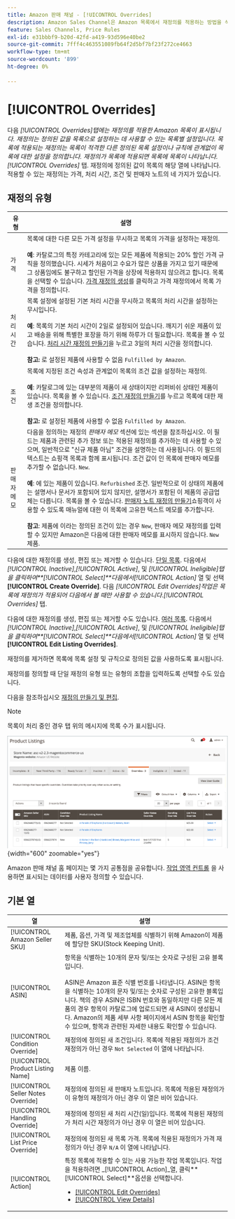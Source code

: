 ```yaml
---
title: Amazon 판매 채널 - [!UICONTROL Overrides]
description: Amazon Sales Channel은 Amazon 목록에서 재정의를 적용하는 방법을 식별하고 관리하는 데 도움이 되는 재정의 탭을 제공합니다.
feature: Sales Channels, Price Rules
exl-id: e31bbbf9-b20d-42fd-a419-93d596e40be2
source-git-commit: 7fff4c463551089fb64f2d5bf7bf23f272ce4663
workflow-type: tm+mt
source-wordcount: '899'
ht-degree: 0%

---
```


# [!UICONTROL Overrides]

다음 _[!UICONTROL Overrides]_탭에는 재정의를 적용한 Amazon 목록이 표시됩니다. 재정의는 정의된 값을 목록으로 설정하는 데 사용할 수 있는 목록별 설정입니다. 목록에 적용되는 재정의는 목록이 적격한 다른 정의된 목록 설정이나 규칙에 관계없이 목록에 대한 설정을 정의합니다. 재정의가 목록에 적용되면 목록에 목록이 나타납니다._[!UICONTROL Overrides]_ 탭. 재정의에 정의된 값이 목록의 해당 열에 나타납니다. 적용할 수 있는 재정의는 가격, 처리 시간, 조건 및 판매자 노트의 네 가지가 있습니다.

## 재정의 유형

| 유형 | 설명 |
|---------------|----------------------------------------------------------------------------------------------------------------------------------------------------------------------------------------------------------------------------------------------------------------------------------------------------------------------------------------------------------------------------------------------------------------------------------------------------------------------------------------------------------------------------------------------------------------------------------------------------------------------------------------------------------------------------------------------------------------------------------------------------------------------------------------------------------------------------------------------------------------------------------------------------------------------------------------------------------------------------------------------------------------------------------|
| 가격 | 목록에 대한 다른 모든 가격 설정을 무시하고 목록의 가격을 설정하는 재정의. <br><br>**예**: 카탈로그의 특정 카테고리에 있는 모든 제품에 적용되는 20% 할인 가격 규칙을 정의했습니다. 시세가 처음이고 수요가 많은 상품을 가지고 있기 때문에 그 상품임에도 불구하고 할인된 가격을 상장에 적용하지 않으려고 합니다. 목록을 선택할 수 있습니다. [가격 재정의 생성](./creating-editing-overrides.md#edit-override-single-listing)를 클릭하고 가격 재정의에서 목록 가격을 정의합니다. |
| 처리 시간 | 목록 설정에 설정된 기본 처리 시간을 무시하고 목록의 처리 시간을 설정하는 무시입니다.<br><br>**예**: 목록의 기본 처리 시간이 2일로 설정되어 있습니다. 깨지기 쉬운 제품이 있고 배송을 위해 특별한 포장을 하기 위해 하루가 더 필요합니다. 목록을 볼 수 있습니다. [처리 시간 재정의 만들기](./creating-editing-overrides.md#edit-override-single-listing)을 누르고 3일의 처리 시간을 정의합니다.<br><br>**참고:** 로 설정된 제품에 사용할 수 없음 `Fulfilled by Amazon`. |
| 조건 | 목록에 지정된 조건 속성과 관계없이 목록의 조건 값을 설정하는 재정의.<br><br>**예**: 카탈로그에 있는 대부분의 제품이 새 상태이지만 리퍼비쉬 상태인 제품이 있습니다. 목록을 볼 수 있습니다. [조건 재정의 만들기](./creating-editing-overrides.md#edit-override-single-listing)를 누르고 목록에 대한 재생 조건을 정의합니다.<br><br>**참고:** 로 설정된 제품에 사용할 수 없음 `Fulfilled by Amazon`. |
| 판매자 메모 | 다음을 정의하는 재정의 _판매자 메모_ 섹션에 있는 섹션을 참조하십시오. 이 필드는 제품과 관련된 추가 정보 또는 적용된 재정의를 추가하는 데 사용할 수 있으며, 일반적으로 &quot;신규 제품 아님&quot; 조건을 설명하는 데 사용됩니다. 이 필드의 텍스트는 쇼핑객 목록과 함께 표시됩니다. 조건 값이 인 목록에 판매자 메모를 추가할 수 없습니다. `New`. <br><br>**예**: 에 있는 제품이 있습니다. `Refurbished` 조건. 일반적으로 이 상태의 제품에는 설명서나 문서가 포함되어 있지 않지만, 설명서가 포함된 이 제품의 공급업체는 다릅니다. 목록을 볼 수 있습니다. [판매자 노트 재정의 만들기](./creating-editing-overrides.md#edit-override-single-listing)쇼핑객이 사용할 수 있도록 매뉴얼에 대한 이 목록에 고유한 텍스트 메모를 추가합니다.<br><br>**참고**: 제품에 이라는 정의된 조건이 있는 경우 `New`, 판매자 메모 재정의를 입력할 수 있지만 Amazon은 다음에 대한 판매자 메모를 표시하지 않습니다. `New` 제품. |

다음에 대한 재정의를 생성, 편집 또는 제거할 수 있습니다. [단일 목록](./creating-editing-overrides.md#edit-override-single-listing). 다음에서 _[!UICONTROL Inactive]_,_[!UICONTROL Active]_, 및 _[!UICONTROL Ineligible]_탭을 클릭하여&#x200B;**[!UICONTROL Select]**다음에서_[!UICONTROL Action]_ 열 및 선택 **[!UICONTROL Create Override]**. 다음 _[!UICONTROL Edit Overrides]_작업은 목록에 재정의가 적용되어 다음에서 볼 때만 사용할 수 있습니다._[!UICONTROL Overrides]_ 탭.

다음에 대한 재정의를 생성, 편집 또는 제거할 수도 있습니다. [여러 목록](./creating-editing-overrides.md#edit-override-multiple-listings). 다음에서 _[!UICONTROL Inactive]_,_[!UICONTROL Active]_, 및 _[!UICONTROL Ineligible]_탭을 클릭하여&#x200B;**[!UICONTROL Select]**다음에서_[!UICONTROL Action]_ 열 및 선택 **[!UICONTROL Edit Listing Overrides]**.

재정의를 제거하면 목록에 목록 설정 및 규칙으로 정의된 값을 사용하도록 표시됩니다.

재정의를 정의할 때 단일 재정의 유형 또는 유형의 조합을 입력하도록 선택할 수도 있습니다.

다음을 참조하십시오 [재정의 만들기 및 편집](./creating-editing-overrides.md).

>[!NOTE]
>
>목록이 처리 중인 경우 탭 위의 메시지에 목록 수가 표시됩니다.

![탭 무시](assets/amazon-overrides.png){width="600" zoomable="yes"}

Amazon 판매 채널 홈 페이지는 몇 가지 공통점을 공유합니다. [작업 영역 컨트롤](./workspace-controls.md) 을 사용하면 표시되는 데이터를 사용자 정의할 수 있습니다.

## 기본 열

| 열 | 설명 |
|------------------------------------|------------------------------------------------------------------------------------------------------------------------------------------------------------------------------------------------------------------------------------------------------------------------------------------------------------------------------------------------------------------------------------------------------------------------------------------------------------------------------------|
| [!UICONTROL Amazon Seller SKU] | 제품, 옵션, 가격 및 제조업체를 식별하기 위해 Amazon이 제품에 할당한 SKU(Stock Keeping Unit). |
| [!UICONTROL ASIN] | 항목을 식별하는 10개의 문자 및/또는 숫자로 구성된 고유 블록입니다.<br><br>ASIN은 Amazon 표준 식별 번호를 나타냅니다. ASIN은 항목을 식별하는 10개의 문자 및/또는 숫자로 구성된 고유한 블록입니다. 책의 경우 ASIN은 ISBN 번호와 동일하지만 다른 모든 제품의 경우 항목이 카탈로그에 업로드되면 새 ASIN이 생성됩니다. Amazon의 제품 세부 사항 페이지에서 ASIN 항목을 확인할 수 있으며, 항목과 관련된 자세한 내용도 확인할 수 있습니다. |
| [!UICONTROL Condition Override] | 재정의에 정의된 새 조건입니다. 목록에 적용된 재정의가 조건 재정의가 아닌 경우 `Not Selected` 이 열에 나타납니다. |
| [!UICONTROL Product Listing Name] | 제품 이름. |
| [!UICONTROL Seller Notes Override] | 재정의에 정의된 새 판매자 노트입니다. 목록에 적용된 재정의가 이 유형의 재정의가 아닌 경우 이 열은 비어 있습니다. |
| [!UICONTROL Handling Override] | 재정의에 정의된 새 처리 시간(일)입니다. 목록에 적용된 재정의가 처리 시간 재정의가 아닌 경우 이 열은 비어 있습니다. |
| [!UICONTROL List Price Override] | 재정의에 정의된 새 목록 가격. 목록에 적용된 재정의가 가격 재정의가 아닌 경우 `N/A` 이 열에 나타납니다. |
| [!UICONTROL Action] | 특정 목록에 적용할 수 있는 사용 가능한 작업 목록입니다. 작업을 적용하려면 _[!UICONTROL Action]_열, 클릭&#x200B;**[!UICONTROL Select]**옵션을 선택합니다.<ul><li>[[!UICONTROL Edit Overrides]](./creating-editing-overrides.md#edit-override-single-listing)</li><li>[[!UICONTROL View Details]](./product-listing-details.md)</li></ul> |
